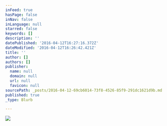 ```yaml
---
inFeed: true
hasPage: false
inNav: false
inLanguage: null
starred: false
keywords: []
description: ''
datePublished: '2016-04-12T16:27:16.372Z'
dateModified: '2016-04-12T16:26:42.421Z'
title: ''
author: []
authors: []
publisher:
  name: null
  domain: null
  url: null
  favicon: null
sourcePath: _posts/2016-04-12-69cb6014-73f8-4526-85f9-291dc1621d9b.md
published: true
_type: Blurb

---
```

![](https://the-grid-user-content.s3-us-west-2.amazonaws.com/dc1878b6-8a86-4ad9-bad9-77796158618e.jpg)